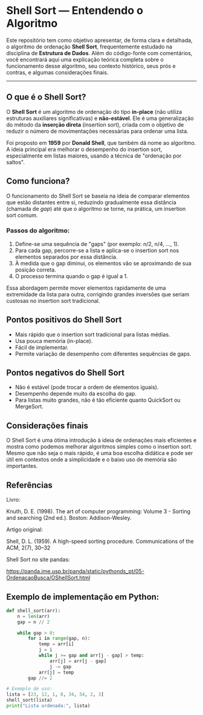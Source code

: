 #  Shell Sort — Entendendo o Algoritmo

Este repositório tem como objetivo apresentar, de forma clara e detalhada, o algoritmo de ordenação **Shell Sort**, frequentemente estudado na disciplina de **Estrutura de Dados**. Além do código-fonte com comentários, você encontrará aqui uma explicação teórica completa sobre o funcionamento desse algoritmo, seu contexto histórico, seus prós e contras, e algumas considerações finais.

---

##  O que é o Shell Sort?

O **Shell Sort** é um algoritmo de ordenação do tipo **in-place** (não utiliza estruturas auxiliares significativas) e **não-estável**. Ele é uma generalização do método da **inserção direta** (insertion sort), criada com o objetivo de reduzir o número de movimentações necessárias para ordenar uma lista.

Foi proposto em **1959** por **Donald Shell**, que também dá nome ao algoritmo. A ideia principal era melhorar o desempenho do insertion sort, especialmente em listas maiores, usando a técnica de "ordenação por saltos".



##  Como funciona?

O funcionamento do Shell Sort se baseia na ideia de comparar elementos que estão distantes entre si, reduzindo gradualmente essa distância (chamada de *gap*) até que o algoritmo se torne, na prática, um insertion sort comum.

### Passos do algoritmo:

1. Define-se uma sequência de "gaps" (por exemplo: n/2, n/4, ..., 1).
2. Para cada gap, percorre-se a lista e aplica-se o insertion sort nos elementos separados por essa distância.
3. À medida que o gap diminui, os elementos vão se aproximando de sua posição correta.
4. O processo termina quando o gap é igual a 1.

Essa abordagem permite mover elementos rapidamente de uma extremidade da lista para outra, corrigindo grandes inversões que seriam custosas no insertion sort tradicional.



##  Pontos positivos do Shell Sort

- Mais rápido que o insertion sort tradicional para listas médias.
- Usa pouca memória (in-place).
- Fácil de implementar.
- Permite variação de desempenho com diferentes sequências de gaps.



##  Pontos negativos do Shell Sort

- Não é estável (pode trocar a ordem de elementos iguais).
- Desempenho depende muito da escolha do gap.
- Para listas muito grandes, não é tão eficiente quanto QuickSort ou MergeSort.



##  Considerações finais

O Shell Sort é uma ótima introdução à ideia de ordenações mais eficientes e mostra como podemos melhorar algoritmos simples como o insertion sort. Mesmo que não seja o mais rápido, é uma boa escolha didática e pode ser útil em contextos onde a simplicidade e o baixo uso de memória são importantes.


## Referências

Livro:

Knuth, D. E. (1998). The art of computer programming: Volume 3 - Sorting and searching (2nd ed.). Boston: Addison-Wesley.

Artigo original:

Shell, D. L. (1959). A high-speed sorting procedure. Communications of the ACM, 2(7), 30–32

Shell Sort no site pandas:

https://panda.ime.usp.br/panda/static/pythonds_pt/05-OrdenacaoBusca/OShellSort.html



##  Exemplo de implementação em Python:

```python
def shell_sort(arr):
    n = len(arr)
    gap = n // 2

    while gap > 0:
        for i in range(gap, n):
            temp = arr[i]
            j = i
            while j >= gap and arr[j - gap] > temp:
                arr[j] = arr[j - gap]
                j -= gap
            arr[j] = temp
        gap //= 2

# Exemplo de uso:
lista = [23, 12, 1, 8, 34, 54, 2, 3]
shell_sort(lista)
print("Lista ordenada:", lista)
